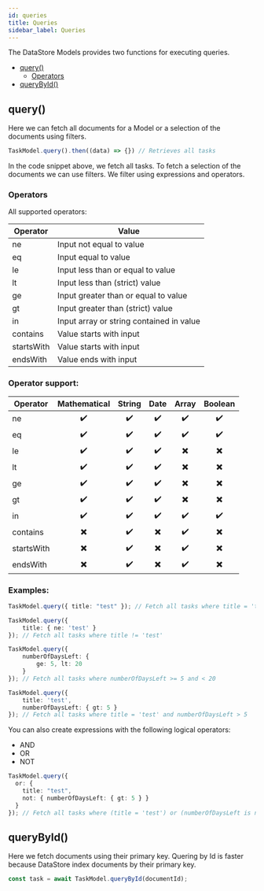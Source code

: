 ```yaml
---
id: queries
title: Queries
sidebar_label: Queries
---
```


The DataStore Models provides two functions for executing queries.

- [query()](#query)
  - [Operators](#operators)
- [queryById()](#querybyid)

## query()

Here we can fetch all documents for a Model or a selection
of the documents using filters.

```typescript
TaskModel.query().then((data) => {}) // Retrieves all tasks
```

In the code snippet above, we fetch all tasks. To fetch a
selection of the documents we can use filters.
We filter using expressions and operators.

### Operators

All supported operators:

| Operator   | Value                                    |
| ---------- |----------------------------------------- |
| ne         | Input not equal to value                 |
| eq         | Input equal to value                     |
| le         | Input less than or equal to value        |
| lt         | Input less than (strict) value           |
| ge         | Input greater than or equal to value     |
| gt         | Input greater than (strict) value        |
| in         | Input array or string contained in value |
| contains   | Value starts with input                  |
| startsWith | Value starts with input                  |
| endsWith   | Value ends with input                    |

### Operator support:

| Operator   | Mathematical             | String             | Date                     | Array                    | Boolean                  |
| ---------- | :----------:             | :----------------: | :----------------------: | :----------------------: | :----------------------: |
| ne         | :heavy_check_mark:       | :heavy_check_mark: | :heavy_check_mark:       | :heavy_check_mark:       | :heavy_check_mark:       |
| eq         | :heavy_check_mark:       | :heavy_check_mark: | :heavy_check_mark:       | :heavy_check_mark:       | :heavy_check_mark:       |
| le         | :heavy_check_mark:       | :heavy_check_mark: | :heavy_check_mark:       | :heavy_multiplication_x: | :heavy_multiplication_x: |
| lt         | :heavy_check_mark:       | :heavy_check_mark: | :heavy_check_mark:       | :heavy_multiplication_x: | :heavy_multiplication_x: |
| ge         | :heavy_check_mark:       | :heavy_check_mark: | :heavy_check_mark:       | :heavy_multiplication_x: | :heavy_multiplication_x: |
| gt         | :heavy_check_mark:       | :heavy_check_mark: | :heavy_check_mark:       | :heavy_multiplication_x: | :heavy_multiplication_x: |
| in         | :heavy_check_mark:       | :heavy_check_mark: | :heavy_check_mark:       | :heavy_check_mark:       | :heavy_check_mark:       |
| contains   | :heavy_multiplication_x: | :heavy_check_mark: | :heavy_multiplication_x: | :heavy_check_mark:       | :heavy_multiplication_x: |
| startsWith | :heavy_multiplication_x: | :heavy_check_mark: | :heavy_multiplication_x: | :heavy_check_mark:       | :heavy_multiplication_x: |
| endsWith   | :heavy_multiplication_x: | :heavy_check_mark: | :heavy_multiplication_x: | :heavy_check_mark:       | :heavy_multiplication_x: |

### Examples:

```typescript
TaskModel.query({ title: "test" }); // Fetch all tasks where title = 'test' 

TaskModel.query({
    title: { ne: 'test' }
}); // Fetch all tasks where title != 'test'

TaskModel.query({
    numberOfDaysLeft: {
        ge: 5, lt: 20
    }
}); // Fetch all tasks where numberOfDaysLeft >= 5 and < 20

TaskModel.query({
    title: 'test',
    numberOfDaysLeft: { gt: 5 }
}); // Fetch all tasks where title = 'test' and numberOfDaysLeft > 5
```

You can also create expressions with the following logical operators:

* AND
* OR
* NOT

```typescript
TaskModel.query({
  or: {
    title: "test",
    not: { numberOfDaysLeft: { gt: 5 } }
  }
}); // Fetch all tasks where (title = 'test') or (numberOfDaysLeft is not > 5)
```

## queryById()

Here we fetch documents using their primary key.
Quering by Id is faster because DataStore index documents by their primary key.

```typescript
const task = await TaskModel.queryById(documentId);
```